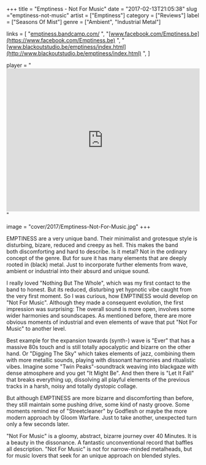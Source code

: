 +++
title = "Emptiness - Not For Music"
date = "2017-02-13T21:05:38"
slug ="emptiness-not-music"
artist = ["Emptiness"]
category = ["Reviews"]
label = ["Seasons Of Mist"]
genre = ["Ambient", "Industrial Metal"]

links = [
    "[emptiness.bandcamp.com/](https://emptiness.bandcamp.com/)  ",
    "[www.facebook.com/Emptiness.be](https://www.facebook.com/Emptiness.be)  ",
    "[www.blackoutstudio.be/emptiness/index.html](http://www.blackoutstudio.be/emptiness/index.html) ",
]

player = "<iframe style='border: 0; width: 100%; height: 373px;' src='https://bandcamp.com/EmbeddedPlayer/album=2952256573/size=large/bgcol=333333/linkcol=ffffff/artwork=none/transparent=true/' ></iframe>"

image = "cover/2017/Emptiness-Not-For-Music.jpg"
+++

EMPTINESS are a very unique band. Their minimalist and grotesque style is disturbing, bizare, reduced and creepy as hell. This makes the band both discomforting and hard to describe. Is it metal? Not in the ordinary concept of the genre. But for sure it has many elements that are deeply rooted in (black) metal. Just to incorporate further elements from wave, ambient or industrial into their absurd and unique sound.

I really loved "Nothing But The Whole", which was my first contact to the band to honest. But its reduced, disturbing yet hypnotic vibe caught from the very first moment. So I was curious, how EMPTINESS would develop on "Not For Music". Although they made a consequent evolution, the first impression was surprising: The overall sound is more open, involves some wider harmonies and soundscapes. As mentioned before, there are more obvious moments of industrial and even elements of wave that put "Not For Music" to another level.

Best example for the expansion towards (synth-) wave is "Ever" that has a massive 80s touch and is still totally apocalyptic and bizarre on the other hand. Or "Digging The Sky" which takes elements of jazz, combining them with more metallic sounds, playing with dissonant harmonies and ritualistic vibes. Imagine some "Twin Peaks"-soundtrack weaving into blackgaze with dense atmosphere and you get "It Might Be". And then there is "Let It Fall" that breaks everything up, dissolving all playful elements of the previous tracks in a harsh, noisy and totally dystopic collage.

But although EMPTINESS are more bizarre and discomforting than before, they still maintain some pushing drive, some kind of nasty groove. Some moments remind me of "Streetcleaner" by Godflesh or maybe the more modern approach by Gloom Warfare. Just to take another, unexpected turn only a few seconds later.

"Not For Music" is a gloomy, abstract, bizarre journey over 40 Minutes. It is a beauty in the dissonance. A fantastic unconventional record that baffles all description. "Not For Music" is not for narrow-minded metalheads, but for music lovers that seek for an unique approach on blended styles.
